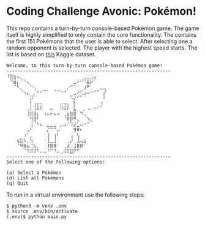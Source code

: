# Coding Challenge Avonic: Pokémon!
This repo contains a turn-by-turn console-based Pokémon game. The game itself is highly simplified to only contain the core functionality.
The contains the first 151 Pokémons that the user is able to select. After selecting one a random opponent is selected. The player with the highest speed starts.
The list is based on [this](https://www.kaggle.com/datasets/abcsds/pokemon?resource=download) Kaggle dataset.

```
Welcome, to this turn-by-turn console-based Pokémon game!
------------------------------------------------------------
⠸⣷⣦⠤⡀⠀⠀⠀⠀⠀⠀⠀⠀⠀⠀⠀⠀⠀⠀⠀⠀⠀⠀⢀⣀⣠⣤⠀⠀⠀
⠀⠙⣿⡄⠈⠑⢄⠀⠀⠀⠀⠀⠀⠀⠀⠀⠀⠀⠀⠀⣀⠔⠊⠉⣿⡿⠁⠀⠀⠀
⠀⠀⠈⠣⡀⠀⠀⠑⢄⠀⠀⠀⠀⠀⠀⠀⠀⠀⡠⠊⠁⠀⠀⣰⠟⠀⠀⠀⣀⣀
⠀⠀⠀⠀⠈⠢⣄⠀⡈⠒⠊⠉⠁⠀⠈⠉⠑⠚⠀⠀⣀⠔⢊⣠⠤⠒⠊⠉⠀⡜
⠀⠀⠀⠀⠀⠀⠀⡽⠁⠀⠀⠀⠀⠀⠀⠀⠀⠀⠀⠩⡔⠊⠁⠀⠀⠀⠀⠀⠀⠇
⠀⠀⠀⠀⠀⠀⠀⡇⢠⡤⢄⠀⠀⠀⠀⠀⡠⢤⣄⠀⡇⠀⠀⠀⠀⠀⠀⠀⢰⠀
⠀⠀⠀⠀⠀⠀⢀⠇⠹⠿⠟⠀⠀⠤⠀⠀⠻⠿⠟⠀⣇⠀⠀⡀⠠⠄⠒⠊⠁⠀
⠀⠀⠀⠀⠀⠀⢸⣿⣿⡆⠀⠰⠤⠖⠦⠴⠀⢀⣶⣿⣿⠀⠙⢄⠀⠀⠀⠀⠀⠀
⠀⠀⠀⠀⠀⠀⠀⢻⣿⠃⠀⠀⠀⠀⠀⠀⠀⠈⠿⡿⠛⢄⠀⠀⠱⣄⠀⠀⠀⠀
⠀⠀⠀⠀⠀⠀⠀⢸⠈⠓⠦⠀⣀⣀⣀⠀⡠⠴⠊⠹⡞⣁⠤⠒⠉⠀⠀⠀⠀⠀
⠀⠀⠀⠀⠀⠀⣠⠃⠀⠀⠀⠀⡌⠉⠉⡤⠀⠀⠀⠀⢻⠿⠆⠀⠀⠀⠀⠀⠀⠀
⠀⠀⠀⠀⠀⠰⠁⡀⠀⠀⠀⠀⢸⠀⢰⠃⠀⠀⠀⢠⠀⢣⠀⠀⠀⠀⠀⠀⠀⠀
⠀⠀⠀⢶⣗⠧⡀⢳⠀⠀⠀⠀⢸⣀⣸⠀⠀⠀⢀⡜⠀⣸⢤⣶⠀⠀⠀⠀⠀⠀
⠀⠀⠀⠈⠻⣿⣦⣈⣧⡀⠀⠀⢸⣿⣿⠀⠀⢀⣼⡀⣨⣿⡿⠁⠀⠀⠀⠀⠀⠀
⠀⠀⠀⠀⠀⠈⠻⠿⠿⠓⠄⠤⠘⠉⠙⠤⢀⠾⠿⣿⠟⠋
------------------------------------------------------------
Select one of the following options:

(a) Select a Pokémon
(d) List all Pokémons
(q) Quit
```

To run in a virtual environment use the following steps:
```
$ python3 -m venv .env
$ source .env/bin/activate
(.env)$ python main.py
```
